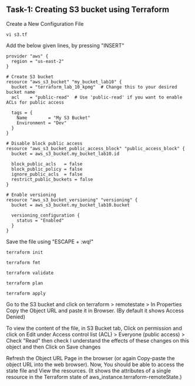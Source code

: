 ## Task-1: Creating S3 bucket using Terraform

Create a New Configuration File
```
vi s3.tf
```
Add the below given lines, by pressing "INSERT"
```
provider "aws" {
  region = "us-east-2"
}

# Create S3 bucket
resource "aws_s3_bucket" "my_bucket_lab10" {
  bucket = "terraform_lab_10_kpmg"  # Change this to your desired bucket name
  acl    = "public-read"  # Use 'public-read' if you want to enable ACLs for public access

  tags = {
    Name        = "My S3 Bucket"
    Environment = "Dev"
  }
}

# Disable block public access
resource "aws_s3_bucket_public_access_block" "public_access_block" {
  bucket = aws_s3_bucket.my_bucket_lab10.id

  block_public_acls   = false
  block_public_policy = false
  ignore_public_acls  = false
  restrict_public_buckets = false
}

# Enable versioning
resource "aws_s3_bucket_versioning" "versioning" {
  bucket = aws_s3_bucket.my_bucket_lab10.bucket

  versioning_configuration {
    status = "Enabled"
  }
}

```
Save the file using "ESCAPE + :wq!"
```
terraform init
```
```
terraform fmt
```
```
terraform validate
```
```
terraform plan
```
```
terraform apply
```
Go to the S3 bucket and click on terraform > remotestate > In Properties Copy the Object URL and paste it in Browser. (By default it shows Access Denied)

To view the content of the file, in S3 Bucket tab, Click on permission and click on Edit under Access control list (ACL) > Everyone (public access) > Check "Read" then check I understand the effects of these changes on this object and then Click on Save changes

Refresh the Object URL Page in the browser (or again Copy-paste the object URL into the web browser).
Now, You should be able to access the state file and View the resources. (It shows the attributes of a single resource in the Terraform state of aws_instance.terraform-remoteState.)

